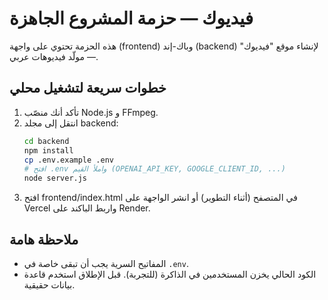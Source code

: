 # فيديوك — حزمة المشروع الجاهزة

هذه الحزمة تحتوي على واجهة (frontend) وباك-إند (backend) لإنشاء موقع "فيديوك" — مولّد فيديوهات عربي.

## خطوات سريعة لتشغيل محلي

1. تأكد أنك منصّب Node.js و FFmpeg.
2. انتقل إلى مجلد backend:
   ```bash
   cd backend
   npm install
   cp .env.example .env
   # افتح .env واملأ القيم (OPENAI_API_KEY, GOOGLE_CLIENT_ID, ...)
   node server.js
   ```
3. افتح frontend/index.html في المتصفح (أثناء التطوير) أو انشر الواجهة على Vercel واربط الباكند على Render.

## ملاحظة هامة
- المفاتيح السرية يجب أن تبقى خاصة في `.env`.
- الكود الحالي يخزن المستخدمين في الذاكرة (للتجربة). قبل الإطلاق استخدم قاعدة بيانات حقيقية.
